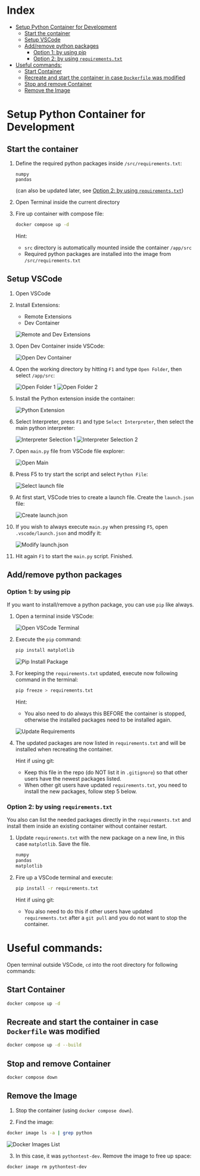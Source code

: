 # Index
- [Setup Python Container for Development](#setup-python-container-for-development)
  * [Start the container](#start-the-container)
  * [Setup VSCode](#setup-vscode)
  * [Add/remove python packages](#add-remove-python-packages)
    + [Option 1: by using pip](#option-1--by-using-pip)
    + [Option 2: by using `requirements.txt`](#option-2--by-using--requirementstxt-)
- [Useful commands:](#useful-commands-)
  * [Start Container](#start-container)
  * [Recreate and start the container in case `Dockerfile` was modified](#recreate-and-start-the-container-in-case--dockerfile--was-modified)
  * [Stop and remove Container](#stop-and-remove-container)
  * [Remove the Image](#remove-the-image)



# Setup Python Container for Development

## Start the container
1. Define the required python packages inside `/src/requirements.txt`:

	```
	numpy
	pandas
	```
	
	(can also be updated later, see [Option 2: by using `requirements.txt`](#option-2--by-using--requirementstxt-))

2. Open Terminal inside the current directory

3. Fire up container with compose file:

	```bash
	docker compose up -d
	```	

	Hint:
	- `src` directory is automatically mounted inside the container `/app/src`
	- Required python packages are installed into the image from `/src/requirements.txt`

## Setup VSCode
1. Open VSCode

2. Install Extensions:

	- Remote Extensions
	- Dev Container

	![Remote and Dev Extensions](/docs/imgs/vscode_extensions.png)

3. Open Dev Container inside VSCode:

	![Open Dev Container](/docs/imgs/open_dev_container.png)

4. Open the working directory by hitting `F1` and type `Open Folder`, then select `/app/src`:

	![Open Folder 1](/docs/imgs/open_folder_1.png)
	![Open Folder 2](/docs/imgs/open_folder_2.png)

5. Install the Python extension inside the container:

	![Python Extension](/docs/imgs/python_extension.png)

6. Select Interpreter, press `F1` and type `Select Interpreter`, then select the main python interpreter:

	![Interpreter Selection 1](/docs/imgs/select_interpreter_1.png)
	![Interpreter Selection 2](/docs/imgs/select_interpreter_2.png)

7. Open `main.py` file from VSCode file explorer:

	![Open Main](/docs/imgs/open_main_py.png)

8. Press F5 to try start the script and select `Python File`:

	![Select launch file](/docs/imgs/select_launch_file.png)

9. At first start, VSCode tries to create a launch file. Create the `launch.json` file:

	![Create launch.json](/docs/imgs/create_launch_json.png)

10. If you wish to always execute `main.py` when pressing `F5`, open `.vscode/launch.json` and modify it:

	![Modify launch.json](/docs/imgs/modify_launch_json.png)

11. Hit again `F1` to start the `main.py` script. Finished.

## Add/remove python packages

### Option 1: by using pip
If you want to install/remove a python package, you can use `pip` like always.

1. Open a terminal inside VSCode:

	![Open VSCode Terminal](/docs/imgs/open_terminal_vscode.png)

2. Execute the `pip` command:

	```bash
	pip install matplotlib
	```
	
	![Pip Install Package](/docs/imgs/pip_install.png)
	
3. For keeping the `requirements.txt` updated, execute now following command in the terminal:

	```bash
	pip freeze > requirements.txt
	```
	
	Hint:
	- You also need to do always this BEFORE the container is stopped, otherwise the installed packages need to be installed again.

	![Update Requirements](/docs/imgs/update_requirements.png)

4. The updated packages are now listed in `requirements.txt` and will be installed when recreating the container. 

	Hint if using git: 
	- Keep this file in the repo (do NOT list it in `.gitignore`) so that other users have the newest packages listed.
	- When other git users have updated `requirements.txt`, you need to install the new packages, follow step 5 below.

### Option 2: by using `requirements.txt`
You also can list the needed packages directly in the `requirements.txt` and install them inside an existing container without container restart.

1. Update `requirements.txt` with the new package on a new line, in this case `matplotlib`. Save the file.

	```txt [requirements.txt]
	numpy
	pandas
	matplotlib
	```
	
2. Fire up a VSCode terminal and execute:

	```bash
	pip install -r requirements.txt
	```
	
	Hint if using git:
	- You also need to do this if other users have updated `requirements.txt` after a `git pull` and you do not want to stop the container. 

# Useful commands:
Open terminal outside VSCode, `cd` into the root directory for following commands:

## Start Container
```bash
docker compose up -d
```

## Recreate and start the container in case `Dockerfile` was modified
```bash
docker compose up -d --build
```

## Stop and remove Container
```bash
docker compose down
```

## Remove the Image
1. Stop the container (using `docker compose down`).

2. Find the image:
```bash
docker image ls -a | grep python
```
![Docker Images List](/docs/imgs/docker_image_list.png)

3. In this case, it was `pythontest-dev`. Remove the image to free up space: 
```bash
docker image rm pythontest-dev
```




